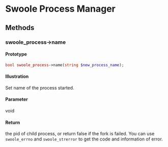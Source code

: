 # Swoole Process Manager

## Methods 

### swoole_process->name

#### Prototype

```php
bool swoole_process->name(string $new_process_name);
```

#### Illustration

Set name of the process started.

#### Parameter

void

#### Return

the pid of child process, or return false if the fork is failed. You can use `swoole_errno` and `swoole_strerror` to get the code and information of error.
